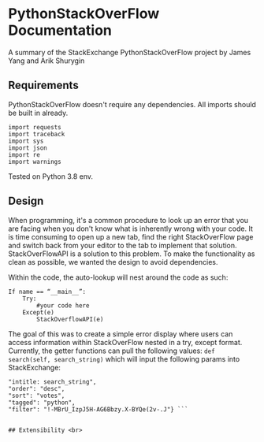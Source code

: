 # PythonStackOverFlow Documentation
A summary of the StackExchange PythonStackOverFlow project by James Yang and Arik Shurygin

## Requirements <br>
PythonStackOverFlow doesn't require any dependencies. All imports should be built in already.
```
import requests
import traceback
import sys
import json
import re
import warnings
```
Tested on Python 3.8 env.

## Design <br>
When programming, it's a common procedure to look up an error that you are facing when you don't know what is inherently wrong with your code. It is time consuming to open up a new tab, find the right StackOverFlow page and switch back from your editor to the tab to implement that solution. StackOverFlowAPI is a solution to this problem. To make the functionality as clean as possible, we wanted the design to avoid dependencies.  <br>

Within the code, the auto-lookup will nest around the code as such:
```
If name == “__main__”:
	Try:
		#your code here
	Except(e)
		StackOverflowAPI(e)
```
The goal of this was to create a simple error display where users can access information within StackOverFlow nested in a try, except format. Currently, the getter functions can pull the following values:
``` def search(self, search_string) ``` which will input the following params into StackExchange: <br>
``` params = {"site": "stackoverflow", 
"intitle: search_string", 
"order": "desc", 
"sort": "votes", 
"tagged": "python", 
"filter": "!-MBrU_IzpJ5H-AG6Bbzy.X-BYQe(2v-.J"} ```


## Extensibility <br>





